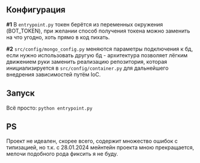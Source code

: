 ## Конфигурация
**#1** В  `entrypoint.py` токен берётся из переменных окружения (BOT_TOKEN), при желании
способ получения токена можно заменить на что угодно, хоть прямо в код пихать.

**#2** `src/config/mongo_config.py` меняются параметры подключения к бд, если нужно использовать
другую бд - архитектура позволяет лёгким движением руки заменить реализацию репозитория, которая
инициализируется в `src/config/container.py` для дальнейшего внедрения зависимостей путём IoC.

## Запуск
Всё просто: `python entrypoint.py`

## PS
Проект не идеален, скорее всего, содержит множество ошибок с типизацией, но т.к. с
28.01.2024 мейнтейн проекта мною прекращается, мелочи подобного рода фиксить я не буду.
